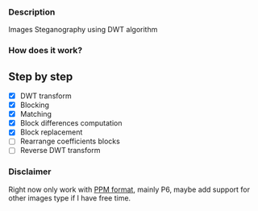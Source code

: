 ### Description
Images Steganography using DWT algorithm

### How does it work?

## Step by step

- [x] DWT transform
- [x] Blocking
- [x] Matching
- [x] Block differences computation
- [x] Block replacement
- [ ] Rearrange coefficients blocks
- [ ] Reverse DWT transform

### Disclaimer

Right now only work with [PPM format](https://en.wikipedia.org/wiki/Netpbm), mainly P6, maybe add support for other images type if I have free time.
